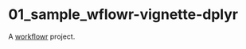 # 01_sample_wflowr-vignette-dplyr

A [workflowr][] project.

[workflowr]: https://github.com/workflowr/workflowr
